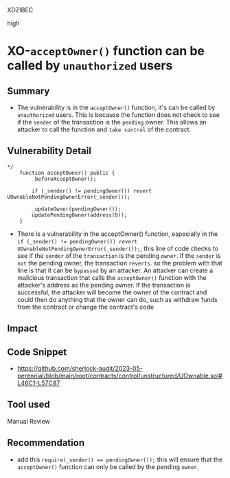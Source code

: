 XDZIBEC

high

# XO-`acceptOwner()` function can be called by `unauthorized` users

## Summary
- The vulnerability is in the  `acceptOwner()` function, it's can be called by `unauthorized` users. This is because the function does not check to see if the `sender` of the transaction is the `pending` owner. This allows an attacker to call the function and `take control` of the contract.
## Vulnerability Detail
```SOLIDITY
*/
    function acceptOwner() public {
        _beforeAcceptOwner();

        if (_sender() != pendingOwner()) revert UOwnableNotPendingOwnerError(_sender());

        _updateOwner(pendingOwner());
        updatePendingOwner(address(0));
    }
```
- There is a vulnerability in the acceptOwner() function, especially in the 
`if (_sender() != pendingOwner()) revert UOwnableNotPendingOwnerError(_sender());`, this line of code checks to see if the `sender` of the `transaction`  is the pending `owner`. If the `sender` is `not` the pending owner, the transaction `reverts`. so the problem with that line is that it can be `bypassed` by an attacker.
An attacker can create a malicious transaction that calls the `acceptOwner()` function with the attacker's address as the pending owner. If the transaction is successful, the attacker will become the owner of the contract and could then do anything that the owner can do, such as withdraw funds from the contract or change the contract's code
## Impact

## Code Snippet
- https://github.com/sherlock-audit/2023-05-perennial/blob/main/root/contracts/control/unstructured/UOwnable.sol#L46C1-L57C87
## Tool used

Manual Review

## Recommendation
- add this `require(_sender() == pendingOwner());` this will ensure that the `acceptOwner()` function can only be called by the pending `owner`.
